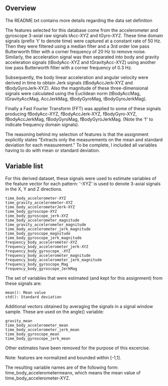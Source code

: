 ## Overview

The README.txt contains more details regarding the data set definition

The features selected for this database come from the accelerometer and gyroscope 3-axial raw signals tAcc-XYZ and tGyro-XYZ. These time domain signals (prefix 't' to denote time) were captured at a constant rate of 50 Hz. Then they were filtered using a median filter and a 3rd order low pass Butterworth filter with a corner frequency of 20 Hz to remove noise. Similarly, the acceleration signal was then separated into body and gravity acceleration signals (tBodyAcc-XYZ and tGravityAcc-XYZ) using another low pass Butterworth filter with a corner frequency of 0.3 Hz.

Subsequently, the body linear acceleration and angular velocity were derived in time to obtain Jerk signals (tBodyAccJerk-XYZ and tBodyGyroJerk-XYZ). Also the magnitude of these three-dimensional signals were calculated using the Euclidean norm (tBodyAccMag, tGravityAccMag, AccJerkMag, tBodyGyroMag, tBodyGyroJerkMag).

Finally a Fast Fourier Transform (FFT) was applied to some of these signals producing fBodyAcc-XYZ, fBodyAccJerk-XYZ, fBodyGyro-XYZ, fBodyAccJerkMag, fBodyGyroMag, fBodyGyroJerkMag. (Note the 'f' to indicate frequency domain signals).

The reasoning behind my selection of features is that the assignment explicitly states "Extracts only the measurements on the mean and standard deviation for each measurement." To be complete, I included all variables having to do with mean or standard deviation.

## Variable list

For this derived dataset, these signals were used to estimate variables of the feature vector for each pattern:
'-XYZ' is used to denote 3-axial signals in the X, Y and Z directions.


    time_body_accelerometer-XYZ
    time_gravity_accelerometer-XYZ
    time_body_accelerometerJerk-XYZ
    time_body_gyroscope-XYZ
    time_body_gyroscope_jerk-XYZ
    time_body_accelerometer_magnitude
    time_gravity_accelerometer_magnitude
    time_body_accelerometer_jerk_magnitude
    time_body_gyroscope_magnitude
    time_body_gyroscope_jerk_magnitude
    frequency_body_accelerometer-XYZ
    frequency_body_accelerometer_jerk-XYZ
    frequency_body_gyroscope_-XYZ
    frequency_body_accelerometer_magnitude
    frequency_body_accelerometer_jerk_magnitude
    frequency_body_gyroscope_Mag
    frequency_body_gyroscope_JerkMag



The set of variables that were estimated (and kept for this assignment) from these signals are:

    mean(): Mean value
    std(): Standard deviation

Additional vectors obtained by averaging the signals in a signal window sample. These are used on the angle() variable:

    gravity_mean
    time_body_accelerometer_mean
    time_body_accelerometer_jerk_mean
    time_body_gyroscope_mean
    time_body_gyroscope_jerk_mean

Other estimates have been removed for the purpose of this excercise.

Note: features are normalized and bounded within [-1,1].

The resulting variable names are of the following form: time_body_accelerometermeanx, which means the mean value of time_body_accelerometer-XYZ.
